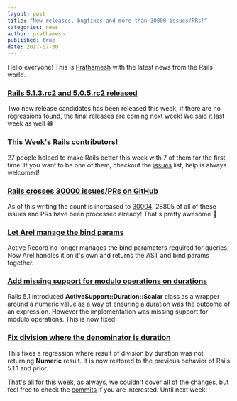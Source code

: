 ```yaml
---
layout: post
title: "New releases, bugfixes and more than 30000 issues/PRs!"
categories: news
author: prathamesh
published: true
date: 2017-07-30
---
```


Hello everyone! This is [Prathamesh](https://twitter.com/_cha1tanya) with the latest news from the Rails world.

### [Rails 5.1.3.rc2 and 5.0.5.rc2 released](https://rubyonrails.org/2017/7/25/Rails-5-0-5-rc2-and-5-1-3-rc2-have-been-released)

Two new release candidates has been released this week, if there are no regressions found, the final releases are coming next week! We said it last week as well 😁

### [This Week's Rails contributors!](http://contributors.rubyonrails.org/contributors/in-time-window/20170723-20170730)

27 people helped to make Rails better this week with 7 of them for the first time! If you want to be one of them, checkout the [issues](https://github.com/rails/issues) list, help is always welcomed!



### [Rails crosses 30000 issues/PRs on GitHub](https://github.com/rails/rails/pull/30000)

As of this writing the count is increased to [30004](https://github.com/rails/rails/pull/30004). 28805 of all of these issues and PRs have been processed already! That's pretty awesome 🎉

### [Let Arel manage the bind params](https://github.com/rails/rails/commit/213796fb4936dce1da2f0c097a054e1af5c25c2c)

Active Record no longer manages the bind parameters required for queries. Now Arel handles it on it's own and returns the AST and bind params together.&nbsp;

### [Add missing support for modulo operations on durations](https://github.com/rails/rails/commit/a54e13bd2e8fb4d6aa0aebe59271699a2d62567b)

Rails 5.1 introduced **ActiveSupport::Duration::Scalar** class as a wrapper around a numeric value as a way of ensuring a duration was the outcome of an expression. However the implementation was missing support for modulo operations. This is now fixed.

### [Fix division where the denominator is duration](https://github.com/rails/rails/pull/29971)

This fixes a regression where result of division by duration was not returning **Numeric** result. It is now restored to the previous behavior of Rails 5.1.1 and prior.

That's all for this week, as always, we couldn't cover all of the changes, but feel free to check the [commits](https://github.com/rails/rails/compare/master@%7B2017-07-23%7D...@%7B2017-07-30%7D) if you are interested. Until next week!
